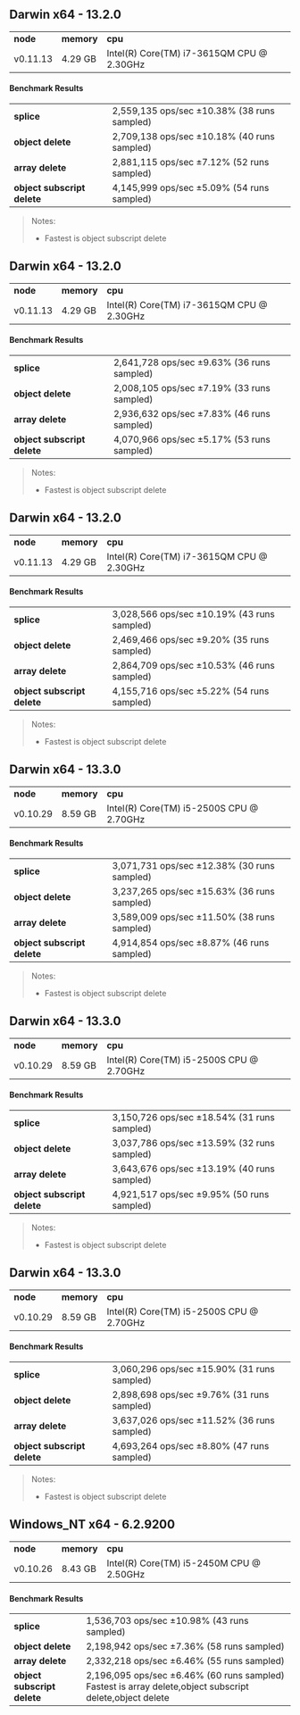 Darwin x64 - 13.2.0
-----

<table><tr><td><b>node</b></td><td><b>memory</b></td><td><b>cpu</b></td></tr><tr><td>v0.11.13</td><td>4.29 GB</td><td>Intel(R) Core(TM) i7-3615QM CPU @ 2.30GHz</td></tr></table>

#### Benchmark Results ####

<table><tr><td><b>splice</b></td><td>2,559,135 ops/sec ±10.38% (38 runs sampled)
</td></tr><tr><td><b>object delete</b></td><td>2,709,138 ops/sec ±10.18% (40 runs sampled)
</td></tr><tr><td><b>array delete</b></td><td>2,881,115 ops/sec ±7.12% (52 runs sampled)
</td></tr><tr><td><b>object subscript delete</b></td><td>4,145,999 ops/sec ±5.09% (54 runs sampled)
</td></tr></table>

> Notes:
> - Fastest is object subscript delete


Darwin x64 - 13.2.0
-----

<table><tr><td><b>node</b></td><td><b>memory</b></td><td><b>cpu</b></td></tr><tr><td>v0.11.13</td><td>4.29 GB</td><td>Intel(R) Core(TM) i7-3615QM CPU @ 2.30GHz</td></tr></table>

#### Benchmark Results ####

<table><tr><td><b>splice</b></td><td>2,641,728 ops/sec ±9.63% (36 runs sampled)
</td></tr><tr><td><b>object delete</b></td><td>2,008,105 ops/sec ±7.19% (33 runs sampled)
</td></tr><tr><td><b>array delete</b></td><td>2,936,632 ops/sec ±7.83% (46 runs sampled)
</td></tr><tr><td><b>object subscript delete</b></td><td>4,070,966 ops/sec ±5.17% (53 runs sampled)
</td></tr></table>

> Notes:
> - Fastest is object subscript delete


Darwin x64 - 13.2.0
-----

<table><tr><td><b>node</b></td><td><b>memory</b></td><td><b>cpu</b></td></tr><tr><td>v0.11.13</td><td>4.29 GB</td><td>Intel(R) Core(TM) i7-3615QM CPU @ 2.30GHz</td></tr></table>

#### Benchmark Results ####

<table><tr><td><b>splice</b></td><td>3,028,566 ops/sec ±10.19% (43 runs sampled)
</td></tr><tr><td><b>object delete</b></td><td>2,469,466 ops/sec ±9.20% (35 runs sampled)
</td></tr><tr><td><b>array delete</b></td><td>2,864,709 ops/sec ±10.53% (46 runs sampled)
</td></tr><tr><td><b>object subscript delete</b></td><td>4,155,716 ops/sec ±5.22% (54 runs sampled)
</td></tr></table>

> Notes:
> - Fastest is object subscript delete


Darwin x64 - 13.3.0
-----

<table><tr><td><b>node</b></td><td><b>memory</b></td><td><b>cpu</b></td></tr><tr><td>v0.10.29</td><td>8.59 GB</td><td>Intel(R) Core(TM) i5-2500S CPU @ 2.70GHz</td></tr></table>

#### Benchmark Results ####

<table><tr><td><b>splice</b></td><td>3,071,731 ops/sec ±12.38% (30 runs sampled)
</td></tr><tr><td><b>object delete</b></td><td>3,237,265 ops/sec ±15.63% (36 runs sampled)
</td></tr><tr><td><b>array delete</b></td><td>3,589,009 ops/sec ±11.50% (38 runs sampled)
</td></tr><tr><td><b>object subscript delete</b></td><td>4,914,854 ops/sec ±8.87% (46 runs sampled)
</td></tr></table>

> Notes:
> - Fastest is object subscript delete


Darwin x64 - 13.3.0
-----

<table><tr><td><b>node</b></td><td><b>memory</b></td><td><b>cpu</b></td></tr><tr><td>v0.10.29</td><td>8.59 GB</td><td>Intel(R) Core(TM) i5-2500S CPU @ 2.70GHz</td></tr></table>

#### Benchmark Results ####

<table><tr><td><b>splice</b></td><td>3,150,726 ops/sec ±18.54% (31 runs sampled)
</td></tr><tr><td><b>object delete</b></td><td>3,037,786 ops/sec ±13.59% (32 runs sampled)
</td></tr><tr><td><b>array delete</b></td><td>3,643,676 ops/sec ±13.19% (40 runs sampled)
</td></tr><tr><td><b>object subscript delete</b></td><td>4,921,517 ops/sec ±9.95% (50 runs sampled)
</td></tr></table>

> Notes:
> - Fastest is object subscript delete


Darwin x64 - 13.3.0
-----

<table><tr><td><b>node</b></td><td><b>memory</b></td><td><b>cpu</b></td></tr><tr><td>v0.10.29</td><td>8.59 GB</td><td>Intel(R) Core(TM) i5-2500S CPU @ 2.70GHz</td></tr></table>

#### Benchmark Results ####

<table><tr><td><b>splice</b></td><td>3,060,296 ops/sec ±15.90% (31 runs sampled)
</td></tr><tr><td><b>object delete</b></td><td>2,898,698 ops/sec ±9.76% (31 runs sampled)
</td></tr><tr><td><b>array delete</b></td><td>3,637,026 ops/sec ±11.52% (36 runs sampled)
</td></tr><tr><td><b>object subscript delete</b></td><td>4,693,264 ops/sec ±8.80% (47 runs sampled)
</td></tr></table>

> Notes:
> - Fastest is object subscript delete


Windows_NT x64 - 6.2.9200
-----

<table><tr><td><b>node</b></td><td><b>memory</b></td><td><b>cpu</b></td></tr><tr><td>v0.10.26</td><td>8.43 GB</td><td>Intel(R) Core(TM) i5-2450M CPU @ 2.50GHz</td></tr></table>

#### Benchmark Results ####

<table><tr><td><b>splice</b></td><td>1,536,703 ops/sec ±10.98% (43 runs sampled)
</td></tr><tr><td><b>object delete</b></td><td>2,198,942 ops/sec ±7.36% (58 runs sampled)
</td></tr><tr><td><b>array delete</b></td><td>2,332,218 ops/sec ±6.46% (55 runs sampled)
</td></tr><tr><td><b>object subscript delete</b></td><td>2,196,095 ops/sec ±6.46% (60 runs sampled)
Fastest is array delete,object subscript delete,object delete
</td></tr>

